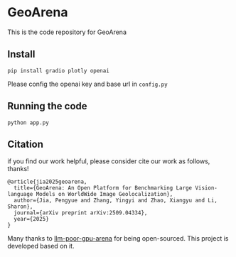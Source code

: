 # GeoArena

This is the code repository for GeoArena

## Install

```
pip install gradio plotly openai
```

Please config the openai key and base url in `config.py`

## Running the code

```
python app.py
```

## Citation

if you find our work helpful, please consider cite our work as follows, thanks! 

```
@article{jia2025geoarena,
  title={GeoArena: An Open Platform for Benchmarking Large Vision-language Models on WorldWide Image Geolocalization},
  author={Jia, Pengyue and Zhang, Yingyi and Zhao, Xiangyu and Li, Sharon},
  journal={arXiv preprint arXiv:2509.04334},
  year={2025}
}
```

Many thanks to [llm-poor-gpu-arena](https://huggingface.co/spaces/k-mktr/gpu-poor-llm-arena) for being open-sourced. This project is developed based on it.
